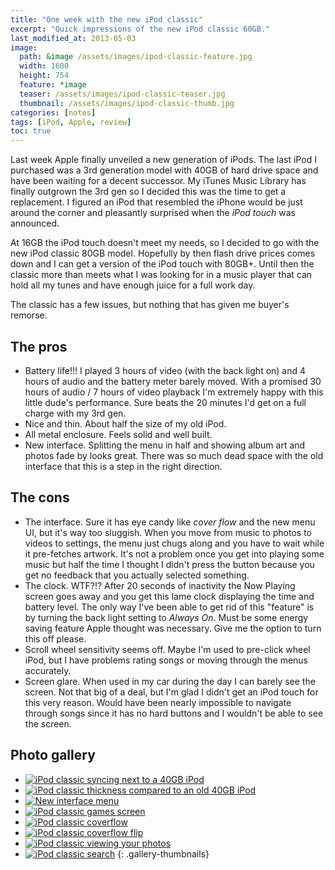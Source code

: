 ```yaml
---
title: "One week with the new iPod classic"
excerpt: "Quick impressions of the new iPod classic 60GB."
last_modified_at: 2013-05-03
image: 
  path: &image /assets/images/ipod-classic-feature.jpg
  width: 1600
  height: 754
  feature: *image
  teaser: /assets/images/ipod-classic-teaser.jpg
  thumbnail: /assets/images/ipod-classic-thumb.jpg
categories: [notes]
tags: [iPod, Apple, review]
toc: true
---
```


Last week Apple finally unveiled a new generation of iPods. The last iPod I purchased was a 3rd generation model with 40GB of hard drive space and have been waiting for a decent successor. My iTunes Music Library has finally outgrown the 3rd gen so I decided this was the time to get a replacement. I figured an iPod that resembled the iPhone would be just around the corner and pleasantly surprised when the *iPod touch* was announced.

At 16GB the iPod touch doesn't meet my needs, so I decided to go with the new iPod classic 80GB model. Hopefully by then flash drive prices comes down and I can get a version of the iPod touch with 80GB+. Until then the classic more than meets what I was looking for in a music player that can hold all my tunes and have enough juice for a full work day.

The classic has a few issues, but nothing that has given me buyer's remorse.

## The pros

*	Battery life!!! I played 3 hours of video (with the back light on) and 4 hours of audio and the battery meter barely moved. With a promised 30 hours of audio / 7 hours of video playback I'm extremely happy with this little dude's performance. Sure beats the 20 minutes I'd get on a full charge with my 3rd gen.
*	Nice and thin. About half the size of my old iPod.
*	All metal enclosure. Feels solid and well built.
*	New interface. Splitting the menu in half and showing album art and photos fade by looks great. There was so much dead space with the old interface that this is a step in the right direction.

## The cons

*	The interface. Sure it has eye candy like *cover flow* and the new menu UI, but it's way too sluggish. When you move from music to photos to videos to settings, the menu just chugs along and you have to wait while it pre-fetches artwork. It's not a problem once you get into playing some music but half the time I thought I didn't press the button because you get no feedback that you actually selected something.
*	The clock. WTF?!? After 20 seconds of inactivity the Now Playing screen goes away and you get this lame clock displaying the time and battery level. The only way I've been able to get rid of this "feature" is by turning the back light setting to *Always On*. Must be some energy saving feature Apple thought was necessary. Give me the option to turn this off please.
*	Scroll wheel sensitivity seems off. Maybe I'm used to pre-click wheel iPod, but I have problems rating songs or moving through the menus accurately.
*	Screen glare. When used in my car during the day I can barely see the screen. Not that big of a deal, but I'm glad I didn't get an iPod touch for this very reason. Would have been nearly impossible to navigate through songs since it has no hard buttons and I wouldn't be able to see the screen.

## Photo gallery

* [![iPod classic syncing next to a 40GB iPod](/assets/images/80t.jpg)](/assets/images/80.jpg)
* [![iPod classic thickness compared to an old 40GB iPod](/assets/images/81t.jpg)](/assets/images/81.jpg)
* [![New interface menu](/assets/images/82t.jpg)](/assets/images/82.jpg)
* [![iPod classic games screen](/assets/images/83t.jpg)](/assets/images/83.jpg)
* [![iPod classic coverflow](/assets/images/84t.jpg)](/assets/images/84.jpg)
* [![iPod classic coverflow flip](/assets/images/85t.jpg)](/assets/images/85.jpg)
* [![iPod classic viewing your photos](/assets/images/86t.jpg)](/assets/images/86.jpg)
* [![iPod classic search](/assets/images/87t.jpg)](/assets/images/87.jpg)
{: .gallery-thumbnails}
